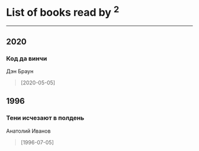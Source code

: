 # List of books read by [](https://plus.google.com/u/0/118261627879855357372/)<sup>2</sup>
---

## 2020

### Код да винчи
Дэн Браун
> [2020-05-05] 



## 1996

### Тени исчезают в полдень
Анатолий Иванов
> [1996-07-05] 




